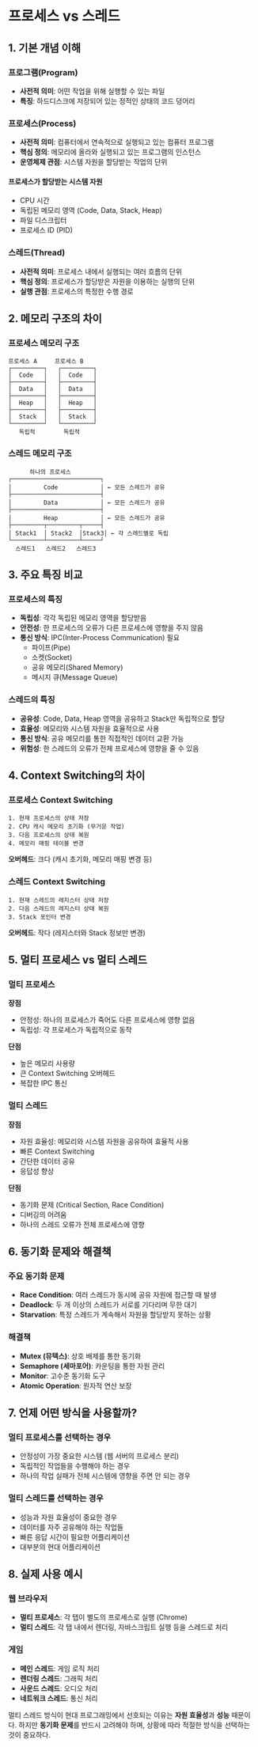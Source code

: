# 프로세스 vs 스레드

## 1. 기본 개념 이해

### 프로그램(Program)
- **사전적 의미**: 어떤 작업을 위해 실행할 수 있는 파일
- **특징**: 하드디스크에 저장되어 있는 정적인 상태의 코드 덩어리

### 프로세스(Process)
- **사전적 의미**: 컴퓨터에서 연속적으로 실행되고 있는 컴퓨터 프로그램
- **핵심 정의**: 메모리에 올라와 실행되고 있는 프로그램의 인스턴스
- **운영체제 관점**: 시스템 자원을 할당받는 작업의 단위

#### 프로세스가 할당받는 시스템 자원
- CPU 시간
- 독립된 메모리 영역 (Code, Data, Stack, Heap)
- 파일 디스크립터
- 프로세스 ID (PID)

### 스레드(Thread)
- **사전적 의미**: 프로세스 내에서 실행되는 여러 흐름의 단위
- **핵심 정의**: 프로세스가 할당받은 자원을 이용하는 실행의 단위
- **실행 관점**: 프로세스의 특정한 수행 경로

## 2. 메모리 구조의 차이

### 프로세스 메모리 구조
```
프로세스 A     프로세스 B
┌─────────┐   ┌─────────┐
│  Code   │   │  Code   │
├─────────┤   ├─────────┤
│  Data   │   │  Data   │
├─────────┤   ├─────────┤
│  Heap   │   │  Heap   │
├─────────┤   ├─────────┤
│  Stack  │   │  Stack  │
└─────────┘   └─────────┘
   독립적        독립적
```

### 스레드 메모리 구조
```
      하나의 프로세스
┌─────────────────────────┐
│         Code            │ ← 모든 스레드가 공유
├─────────────────────────┤
│         Data            │ ← 모든 스레드가 공유
├─────────────────────────┤
│         Heap            │ ← 모든 스레드가 공유
├─────────┬─────────┬─────┤
│ Stack1  │ Stack2  │Stack3│ ← 각 스레드별로 독립
└─────────┴─────────┴─────┘
  스레드1   스레드2   스레드3
```

## 3. 주요 특징 비교

### 프로세스의 특징
- **독립성**: 각각 독립된 메모리 영역을 할당받음
- **안전성**: 한 프로세스의 오류가 다른 프로세스에 영향을 주지 않음
- **통신 방식**: IPC(Inter-Process Communication) 필요
  - 파이프(Pipe)
  - 소켓(Socket)
  - 공유 메모리(Shared Memory)
  - 메시지 큐(Message Queue)

### 스레드의 특징
- **공유성**: Code, Data, Heap 영역을 공유하고 Stack만 독립적으로 할당
- **효율성**: 메모리와 시스템 자원을 효율적으로 사용
- **통신 방식**: 공유 메모리를 통한 직접적인 데이터 교환 가능
- **위험성**: 한 스레드의 오류가 전체 프로세스에 영향을 줄 수 있음

## 4. Context Switching의 차이

### 프로세스 Context Switching
```
1. 현재 프로세스의 상태 저장
2. CPU 캐시 메모리 초기화 (무거운 작업)
3. 다음 프로세스의 상태 복원
4. 메모리 매핑 테이블 변경
```
**오버헤드**: 크다 (캐시 초기화, 메모리 매핑 변경 등)

### 스레드 Context Switching
```
1. 현재 스레드의 레지스터 상태 저장
2. 다음 스레드의 레지스터 상태 복원
3. Stack 포인터 변경
```
**오버헤드**: 작다 (레지스터와 Stack 정보만 변경)

## 5. 멀티 프로세스 vs 멀티 스레드

### 멀티 프로세스
**장점**
- 안정성: 하나의 프로세스가 죽어도 다른 프로세스에 영향 없음
- 독립성: 각 프로세스가 독립적으로 동작

**단점**
- 높은 메모리 사용량
- 큰 Context Switching 오버헤드
- 복잡한 IPC 통신

### 멀티 스레드
**장점**
- 자원 효율성: 메모리와 시스템 자원을 공유하여 효율적 사용
- 빠른 Context Switching
- 간단한 데이터 공유
- 응답성 향상

**단점**
- 동기화 문제 (Critical Section, Race Condition)
- 디버깅의 어려움
- 하나의 스레드 오류가 전체 프로세스에 영향

## 6. 동기화 문제와 해결책

### 주요 동기화 문제
- **Race Condition**: 여러 스레드가 동시에 공유 자원에 접근할 때 발생
- **Deadlock**: 두 개 이상의 스레드가 서로를 기다리며 무한 대기
- **Starvation**: 특정 스레드가 계속해서 자원을 할당받지 못하는 상황

### 해결책
- **Mutex (뮤텍스)**: 상호 배제를 통한 동기화
- **Semaphore (세마포어)**: 카운팅을 통한 자원 관리
- **Monitor**: 고수준 동기화 도구
- **Atomic Operation**: 원자적 연산 보장

## 7. 언제 어떤 방식을 사용할까?

### 멀티 프로세스를 선택하는 경우
- 안정성이 가장 중요한 시스템 (웹 서버의 프로세스 분리)
- 독립적인 작업들을 수행해야 하는 경우
- 하나의 작업 실패가 전체 시스템에 영향을 주면 안 되는 경우

### 멀티 스레드를 선택하는 경우
- 성능과 자원 효율성이 중요한 경우
- 데이터를 자주 공유해야 하는 작업들
- 빠른 응답 시간이 필요한 어플리케이션
- 대부분의 현대 어플리케이션

## 8. 실제 사용 예시

### 웹 브라우저
- **멀티 프로세스**: 각 탭이 별도의 프로세스로 실행 (Chrome)
- **멀티 스레드**: 각 탭 내에서 렌더링, 자바스크립트 실행 등을 스레드로 처리

### 게임
- **메인 스레드**: 게임 로직 처리
- **렌더링 스레드**: 그래픽 처리
- **사운드 스레드**: 오디오 처리
- **네트워크 스레드**: 통신 처리

멀티 스레드 방식이 현대 프로그래밍에서 선호되는 이유는 **자원 효율성**과 **성능** 때문이다. 하지만 **동기화 문제**를 반드시 고려해야 하며, 상황에 따라 적절한 방식을 선택하는 것이 중요하다.
